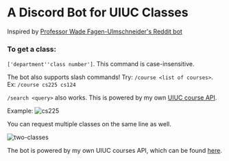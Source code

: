 # A Discord Bot for UIUC Classes
Inspired by [Professor Wade Fagen-Ulmschneider's Reddit bot](https://github.com/illinois/reddit-uiuc-bot/)

### To get a class:
`['department''class number']`. This command is case-insensitive.

The bot also supports slash commands! Try: `/course <list of courses>`. Ex: `/course cs225 cs124`

`/search <query>` also works. This is powered by my own [UIUC course API](https://github.com/timot3/uiuc-course-api).

Example:
![cs225](https://media.discordapp.net/attachments/735523773515694149/791889935607136266/unknown.png)

You can request multiple classes on the same line as well.

![two-classes](https://media.discordapp.net/attachments/735523773515694149/791889705687973928/unknown.png)

The bot is powered by my own UIUC courses API, which can be found [here](https://github.com/timot3/uiuc-course-api).

